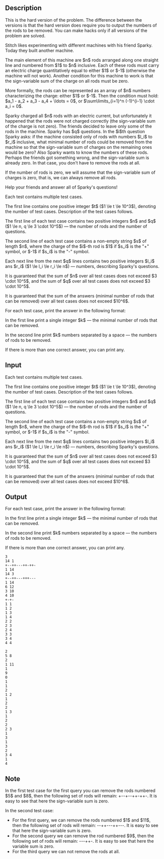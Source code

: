 ## Description

<div><p><span class="tex-font-style-bf">This is the hard version of the problem. The difference between the versions is that the hard version does require you to output the numbers of the rods to be removed. You can make hacks only if all versions of the problem are solved.</span></p><p>Stitch likes experimenting with different machines with his friend Sparky. Today they built another machine.</p><p>The main element of this machine are $n$ rods arranged along one straight line and numbered from $1$ to $n$ inclusive. Each of these rods must carry an electric charge quantitatively equal to either $1$ or $-1$ (otherwise the machine will not work). Another condition for this machine to work is that the sign-variable sum of the charge on all rods must be zero.</p><p>More formally, the rods can be represented as an array of $n$ numbers characterizing the charge: either $1$ or $-1$. Then the condition must hold: $a_1 - a_2 + a_3 - a_4 + \ldots = 0$, or $\sum\limits_{i=1}^n (-1)^{i-1} \cdot a_i = 0$.</p><p>Sparky charged all $n$ rods with an electric current, but unfortunately it happened that the rods were not charged correctly (the sign-variable sum of the charge is not zero). The friends decided to leave only some of the rods in the machine. Sparky has $q$ questions. In the $i$th question Sparky asks: if the machine consisted only of rods with numbers $l_i$ to $r_i$ inclusive, what minimal number of rods could be removed from the machine so that the sign-variable sum of charges on the remaining ones would be zero? <span class="tex-font-style-bf">Also Sparky wants to know the numbers of these rods</span>. Perhaps the friends got something wrong, and the sign-variable sum is already zero. In that case, you don't have to remove the rods at all.</p><p>If the number of rods is zero, we will assume that the sign-variable sum of charges is zero, that is, we can always remove all rods.</p><p>Help your friends and answer all of Sparky's questions!</p></div><div class="input-specification"><p>Each test contains multiple test cases.</p><p>The first line contains one positive integer $t$ ($1 \le t \le 10^3$), denoting the number of test cases. Description of the test cases follows.</p><p>The first line of each test case contains two positive integers $n$ and $q$ ($1 \le n, q \le 3 \cdot 10^5$)&nbsp;— the number of rods and the number of questions.</p><p>The second line of each test case contains a non-empty string $s$ of length $n$, where the charge of the $i$-th rod is $1$ if $s_i$ is the "<span class="tex-font-style-tt">+</span>" symbol, or $-1$ if $s_i$ is the "<span class="tex-font-style-tt">-</span>" symbol.</p><p>Each next line from the next $q$ lines contains two positive integers $l_i$ ans $r_i$ ($1 \le l_i \le r_i \le n$)&nbsp;— numbers, describing Sparky's questions.</p><p>It is guaranteed that the sum of $n$ over all test cases does not exceed $3 \cdot 10^5$, and the sum of $q$ over all test cases does not exceed $3 \cdot 10^5$.</p><p>It is guaranteed that the sum of the answers (minimal number of rods that can be removed) over all test cases does not exceed $10^6$.</p></div><div class="output-specification"><p>For each test case, print the answer in the following format:</p><p>In the first line print a single integer $k$&nbsp;— the minimal number of rods that can be removed.</p><p>In the second line print $k$ numbers separated by a space&nbsp;— the numbers of rods to be removed.</p><p>If there is more than one correct answer, you can print any.</p></div>

## Input

<p>Each test contains multiple test cases.</p><p>The first line contains one positive integer $t$ ($1 \le t \le 10^3$), denoting the number of test cases. Description of the test cases follows.</p><p>The first line of each test case contains two positive integers $n$ and $q$ ($1 \le n, q \le 3 \cdot 10^5$)&nbsp;— the number of rods and the number of questions.</p><p>The second line of each test case contains a non-empty string $s$ of length $n$, where the charge of the $i$-th rod is $1$ if $s_i$ is the "<span class="tex-font-style-tt">+</span>" symbol, or $-1$ if $s_i$ is the "<span class="tex-font-style-tt">-</span>" symbol.</p><p>Each next line from the next $q$ lines contains two positive integers $l_i$ ans $r_i$ ($1 \le l_i \le r_i \le n$)&nbsp;— numbers, describing Sparky's questions.</p><p>It is guaranteed that the sum of $n$ over all test cases does not exceed $3 \cdot 10^5$, and the sum of $q$ over all test cases does not exceed $3 \cdot 10^5$.</p><p>It is guaranteed that the sum of the answers (minimal number of rods that can be removed) over all test cases does not exceed $10^6$.</p>

## Output

<p>For each test case, print the answer in the following format:</p><p>In the first line print a single integer $k$&nbsp;— the minimal number of rods that can be removed.</p><p>In the second line print $k$ numbers separated by a space&nbsp;— the numbers of rods to be removed.</p><p>If there is more than one correct answer, you can print any.</p>





```input1
3
14 1
+--++---++-++-
1 14
14 3
+--++---+++---
1 14
6 12
3 10
4 10
+-+-
1 1
1 2
1 3
1 4
2 2
2 3
2 4
3 3
3 4
4 4
```




```output1
2
5 8
2
1 11
1
9
0
1
1
2
1 2
1
2
2
1 3
1
2
2
2 3
1
3
1
3
2
3 4
1
4
```



## Note

<p>In the first test case for the first query you can remove the rods numbered $5$ and $8$, then the following set of rods will remain: <span class="tex-font-style-tt">+--+--++-++-</span>. It is easy to see that here the sign-variable sum is zero.</p><p>In the second test case:</p><ul> <li> For the first query, we can remove the rods numbered $1$ and $11$, then the following set of rods will remain: <span class="tex-font-style-tt">--++---++---</span>. It is easy to see that here the sign-variable sum is zero. </li><li> For the second query we can remove the rod numbered $9$, then the following set of rods will remain: <span class="tex-font-style-tt">---++-</span>. It is easy to see that here the variable sum is zero. </li><li> For the third query we can not remove the rods at all. </li></ul>
